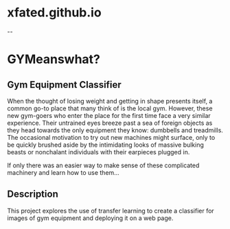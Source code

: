 # xfated.github.io
--
# <b>GYM</b>eanswhat?
## Gym Equipment Classifier
When the thought of losing weight and getting in shape presents itself, a common go-to place that many think of is the local gym. However, these new gym-goers who enter the place for the first time face a very similar experience. Their untrained eyes breeze past a sea of foreign objects as they head towards the only equipment they know: dumbbells and treadmills. 
The occasional motivation to try out new machines might surface, only to be quickly brushed aside by the intimidating looks of massive bulking beasts or nonchalant individuals with their earpieces plugged in. 

If only there was an easier way to make sense of these complicated machinery and learn how to use them...

## Description
This project explores the use of transfer learning to create a classifier for images of gym equipment and deploying it on a web page.
